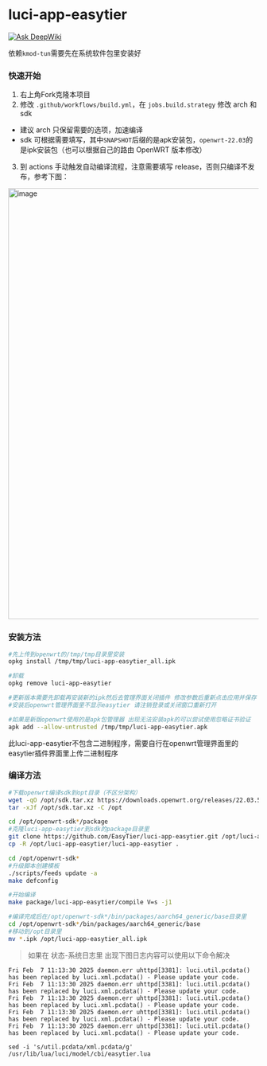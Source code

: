 # luci-app-easytier

[![Ask DeepWiki](https://deepwiki.com/badge.svg)](https://deepwiki.com/lmq8267/luci-app-easytier)

依赖`kmod-tun`需要先在系统软件包里安装好
### 快速开始

1. 右上角Fork克隆本项目
2. 修改 `.github/workflows/build.yml`，在 `jobs.build.strategy` 修改 arch 和 sdk
  - 建议 arch 只保留需要的选项，加速编译
  - sdk 可根据需要填写，其中`SNAPSHOT`后缀的是apk安装包，`openwrt-22.03`的是ipk安装包（也可以根据自己的路由 OpenWRT 版本修改）
3. 到 actions 手动触发自动编译流程，注意需要填写 release，否则只编译不发布，参考下图：
 <img width="2727" height="866" alt="image" src="https://github.com/user-attachments/assets/24a55d1c-7937-4cef-87f8-cd8778b5f009" />

### 安装方法
```bash
#先上传到openwrt的/tmp/tmp目录里安装
opkg install /tmp/tmp/luci-app-easytier_all.ipk

#卸载
opkg remove luci-app-easytier

#更新版本需要先卸载再安装新的ipk然后去管理界面关闭插件 修改参数后重新点击应用并保存
#安装后openwrt管理界面里不显示easytier 请注销登录或关闭窗口重新打开  
```

```bash
#如果是新版openwrt使用的是apk包管理器 出现无法安装apk的可以尝试使用忽略证书验证
apk add --allow-untrusted /tmp/tmp/luci-app-easytier.apk
```

此luci-app-easytier不包含二进制程序，需要自行在openwrt管理界面里的easytier插件界面里上传二进制程序

### 编译方法
```bash
#下载openwrt编译sdk到opt目录（不区分架构）
wget -qO /opt/sdk.tar.xz https://downloads.openwrt.org/releases/22.03.5/targets/rockchip/armv8/openwrt-sdk-22.03.5-rockchip-armv8_gcc-11.2.0_musl.Linux-x86_64.tar.xz
tar -xJf /opt/sdk.tar.xz -C /opt

cd /opt/openwrt-sdk*/package
#克隆luci-app-easytier到sdk的package目录里
git clone https://github.com/EasyTier/luci-app-easytier.git /opt/luci-app-easytier
cp -R /opt/luci-app-easytier/luci-app-easytier .

cd /opt/openwrt-sdk*
#升级脚本创建模板
./scripts/feeds update -a
make defconfig

#开始编译
make package/luci-app-easytier/compile V=s -j1

#编译完成后在/opt/openwrt-sdk*/bin/packages/aarch64_generic/base目录里
cd /opt/openwrt-sdk*/bin/packages/aarch64_generic/base
#移动到/opt目录里
mv *.ipk /opt/luci-app-easytier_all.ipk
```

> 如果在 状态-系统日志里 出现下图日志内容可以使用以下命令解决

```
Fri Feb  7 11:13:30 2025 daemon.err uhttpd[3381]: luci.util.pcdata() has been replaced by luci.xml.pcdata() - Please update your code.
Fri Feb  7 11:13:30 2025 daemon.err uhttpd[3381]: luci.util.pcdata() has been replaced by luci.xml.pcdata() - Please update your code.
Fri Feb  7 11:13:30 2025 daemon.err uhttpd[3381]: luci.util.pcdata() has been replaced by luci.xml.pcdata() - Please update your code.
Fri Feb  7 11:13:30 2025 daemon.err uhttpd[3381]: luci.util.pcdata() has been replaced by luci.xml.pcdata() - Please update your code.
Fri Feb  7 11:13:30 2025 daemon.err uhttpd[3381]: luci.util.pcdata() has been replaced by luci.xml.pcdata() - Please update your code.
```

```
sed -i 's/util.pcdata/xml.pcdata/g' /usr/lib/lua/luci/model/cbi/easytier.lua
```

